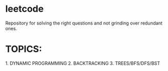 # leetcode
Repository for solving the right questions and not grinding over redundant ones.


<h1>TOPICS:</h1>
1. DYNAMIC PROGRAMMING
2. BACKTRACKING 
3. TREES/BFS/DFS/BST
